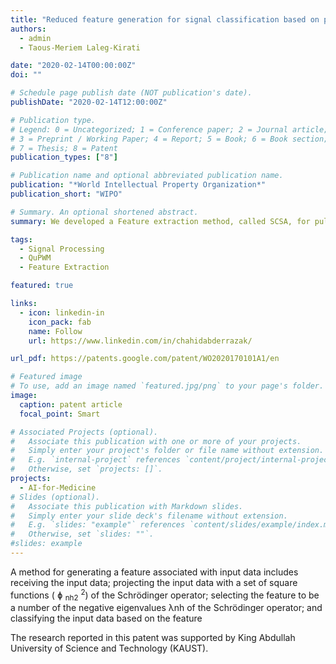 ```yaml
---
title: "Reduced feature generation for signal classification based on position weight matrix"
authors:
  - admin
  - Taous-Meriem Laleg-Kirati

date: "2020-02-14T00:00:00Z"
doi: ""

# Schedule page publish date (NOT publication's date).
publishDate: "2020-02-14T12:00:00Z"

# Publication type.
# Legend: 0 = Uncategorized; 1 = Conference paper; 2 = Journal article;
# 3 = Preprint / Working Paper; 4 = Report; 5 = Book; 6 = Book section;
# 7 = Thesis; 8 = Patent
publication_types: ["8"]

# Publication name and optional abbreviated publication name.
publication: "*World Intellectual Property Organization*"
publication_short: "WIPO"

# Summary. An optional shortened abstract.
summary: We developed a Feature extraction method, called SCSA, for pulse-shaped signal. It used the dimnesionality reduction principle based on Schrödinger operator.

tags:
  - Signal Processing
  - QuPWM
  - Feature Extraction

featured: true

links:
  - icon: linkedin-in
    icon_pack: fab
    name: Follow
    url: https://www.linkedin.com/in/chahidabderrazak/

url_pdf: https://patents.google.com/patent/WO2020170101A1/en

# Featured image
# To use, add an image named `featured.jpg/png` to your page's folder.
image:
  caption: patent article
  focal_point: Smart

# Associated Projects (optional).
#   Associate this publication with one or more of your projects.
#   Simply enter your project's folder or file name without extension.
#   E.g. `internal-project` references `content/project/internal-project/index.md`.
#   Otherwise, set `projects: []`.
projects:
  - AI-for-Medicine
# Slides (optional).
#   Associate this publication with Markdown slides.
#   Simply enter your slide deck's filename without extension.
#   E.g. `slides: "example"` references `content/slides/example/index.md`.
#   Otherwise, set `slides: ""`.
#slides: example
---
```


<!-- (<i>a</i> + <i>b</i> + √<i>c</i>)<sup>2<i>x</i> + <i>b</i></sup> -->

A method for generating a feature associated with input data includes receiving the input data; projecting the input data with a set of square functions ( <span>&#632;</span> <sub>nh2</sub> <sup>2</sup>) of the Schrödinger operator; selecting the feature to be a number of the negative eigenvalues λnh of the Schrödinger operator; and classifying the input data based on the feature

The research reported in this patent was supported by King Abdullah University of Science and Technology (KAUST).
